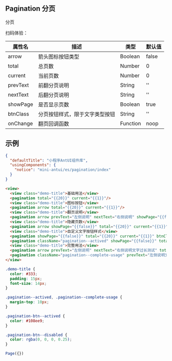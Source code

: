 ## Pagination 分页

分页

扫码体验：

| 属性名 | 描述 | 类型 | 默认值 |
|----|----|----|----|
| arrow | 箭头图标按钮类型 | Boolean |false|
| total | 总页数 | Number | 0 |
| current | 当前页数 | Number | 0 |
| prevText | 前翻分页说明 | String | '' |
| nextText | 后翻分页说明 | String | '' |
| showPage | 是否显示页数 | Boolean | true |
| btnClass | 分页按钮样式，限于文字类型按钮 | String | '' |
| onChange | 翻页回调函数 | Function | noop |

## 示例

```json
{
  "defaultTitle": "小程序AntUI组件库",
  "usingComponents": {
    "notice": "mini-antui/es/pagination/index"
  }
}
```

```html
<view>
  <view class="demo-title">基础用法</view>
  <pagination total="{{20}}" current="{{1}}"/>
  <view class="demo-title">图标按钮</view>
  <pagination arrow total="{{20}}" current="{{1}}"/>
  <view class="demo-title">翻页说明</view>
  <pagination arrow prevText="左侧说明" nextText="右侧说明" showPage="{{false}}" total="{{20}}" current="{{1}}"/>  
  <view class="demo-title">隐藏页数</view>
  <pagination arrow showPage="{{false}}" total="{{20}}" current="{{1}}"/>
  <view class="demo-title">自定义文字按钮样式</view>
  <pagination showPage="{{false}}" total="{{20}}" current="{{1}}" btnClass="pagination-btn--disabled"/>
  <pagination className="pagination--actived" showPage="{{false}}" total="{{20}}" current="{{1}}" btnClass="pagination-btn--actived"/>
  <view class="demo-title">完整用法</view>
  <pagination arrow prevText="左侧说明" nextText="右侧说明文字过长测试" total="{{20}}" current="{{1}}"/>
  <pagination className="pagination--complete-usage" prevText="左侧说明文字过长测试" nextText="右侧说明文字过长测试" total="{{200}}" current="{{100}}"/>
</view>
```

```css
.demo-title {
  color: #333;
  padding: 15px;
  font-size: 14px;
}

.pagination--actived, .pagination--complete-usage {
  margin-top: 10px;
}

.pagination-btn--actived {
  color: #108ee9;
}

.pagination-btn--disabled {
  color: rgba(0, 0, 0, 0.25);
}
```

```javascript
Page({})
```
